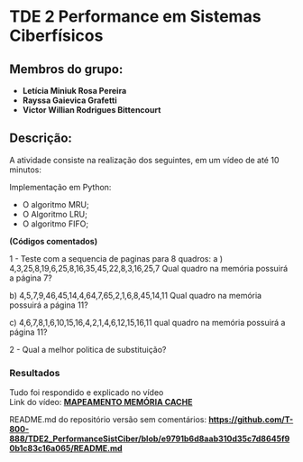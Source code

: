 # TDE 2 Performance em Sistemas Ciberfísicos
## Membros do grupo:
- **Letícia Miniuk Rosa Pereira**
- **Rayssa Gaievica Grafetti**
- **Victor Willian Rodrigues Bittencourt**
## Descrição:
A atividade consiste na realização dos seguintes, em um vídeo de até 10 minutos:

Implementação em Python:
- O algoritmo MRU;
- O Algoritmo LRU;
- O algoritmo FIFO;<br>

**(Códigos comentados)**

  
1  - Teste com a sequencia de paginas para 8 quadros:
a ) 4,3,25,8,19,6,25,8,16,35,45,22,8,3,16,25,7
Qual quadro na memória possuirá a página 7?

 b)  4,5,7,9,46,45,14,4,64,7,65,2,1,6,8,45,14,11
Qual quadro na memória possuirá a página 11?

 c) 4,6,7,8,1,6,10,15,16,4,2,1,4,6,12,15,16,11 
qual quadro na memória possuirá a página 11?

2 - Qual a melhor politica de substituição?


### Resultados
Tudo foi respondido e explicado no vídeo <br>
Link do vídeo: **[MAPEAMENTO MEMÓRIA CACHE](https://youtu.be/d7ZrditEWv8)**


README.md do repositório versão sem comentários: 
**https://github.com/T-800-888/TDE2_PerformanceSistCiber/blob/e9791b6d8aab310d35c7d8645f90b1c83c16a065/README.md**
